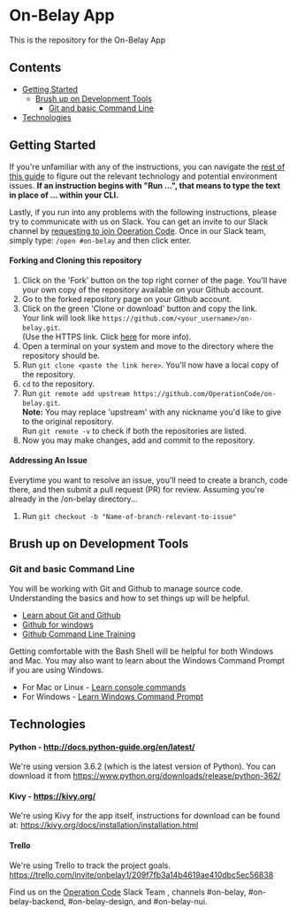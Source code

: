 # On-Belay App
This is the repository for the On-Belay App

## Contents 
- [Getting Started](#getting-started)
  - [Brush up on Development Tools](#brush-up-on-development-tools)
    - [Git and basic Command Line](#git-and-basic-command-line)
- [Technologies](#technologies)

## Getting Started

If you're unfamiliar with any of the instructions, you can navigate the [rest of this guide](#technologies) to figure out the relevant technology and potential environment issues. <b>If an instruction begins with "Run ...", that means to type the text in place of ... within your CLI.</b>

Lastly, if you run into any problems with the following instructions, please try to communicate with us on Slack. You can get an invite to our Slack channel by [requesting to join Operation Code](https://operationcode.org/join). Once in our Slack team, simply type: `/open #on-belay` and then click enter.

#### Forking and Cloning this repository

1. Click on the 'Fork' button on the top right corner of the page. You'll have your own copy of the repository available on your Github account.
2. Go to the forked repository page on your Github account.
3. Click on the green 'Clone or download' button and copy the link.  
Your link will look like `https://github.com/<your_username>/on-belay.git`.  
(Use the HTTPS link. Click [here](https://help.github.com/articles/which-remote-url-should-i-use/) for more info).
4. Open a terminal on your system and move to the directory where the repository should be.
5. Run `git clone <paste the link here>`. You'll now have a local copy of the repository.
6. `cd` to the repository.
7. Run `git remote add upstream https://github.com/OperationCode/on-belay.git`.  
**Note:** You may replace 'upstream' with any nickname you'd like to give to the original repository.  
Run `git remote -v` to check if both the repositories are listed.
8. Now you may make changes, add and commit to the repository.

#### Addressing An Issue
Everytime you want to resolve an issue, you'll need to create a branch, code there, and then submit a pull request (PR) for review. Assuming you're already in the /on-belay directory...
1. Run `git checkout -b "Name-of-branch-relevant-to-issue"`

## Brush up on Development Tools
### Git and basic Command Line
You will be working with Git and Github to manage source code.  Understanding the basics and how to set things up will be helpful.
- [Learn about Git and Github](https://help.github.com/articles/git-and-github-learning-resources/)
- [Github for windows](https://mva.microsoft.com/en-US/training-courses/github-for-windows-users-16749?l=KTNeW39wC_6006218965)
- [Github Command Line Training](https://services.github.com/on-demand/github-cli)

Getting comfortable with the Bash Shell will be helpful for both Windows and Mac.  You may also want to learn about the Windows Command Prompt if you are using Windows.
- For Mac or Linux - [Learn console commands](https://learnpythonthehardway.org/book/appendixa.html)
- For Windows - [Learn Windows Command Prompt](https://www.youtube.com/watch?v=MBBWVgE0ewk)

## Technologies

#### Python - http://docs.python-guide.org/en/latest/

We're using version 3.6.2 (which is the latest version of Python). You can download it from https://www.python.org/downloads/release/python-362/

#### Kivy - https://kivy.org/
We're using Kivy for the app itself, instructions for download can be found at: https://kivy.org/docs/installation/installation.html

#### Trello
We're using Trello to track the project goals. https://trello.com/invite/onbelay1/209f7fb3a14b4619ae410dbc5ec56838

Find us on the [Operation Code](https://www.operationcode.org/join) Slack Team , channels #on-belay, #on-belay-backend, #on-belay-design, and #on-belay-nui.
